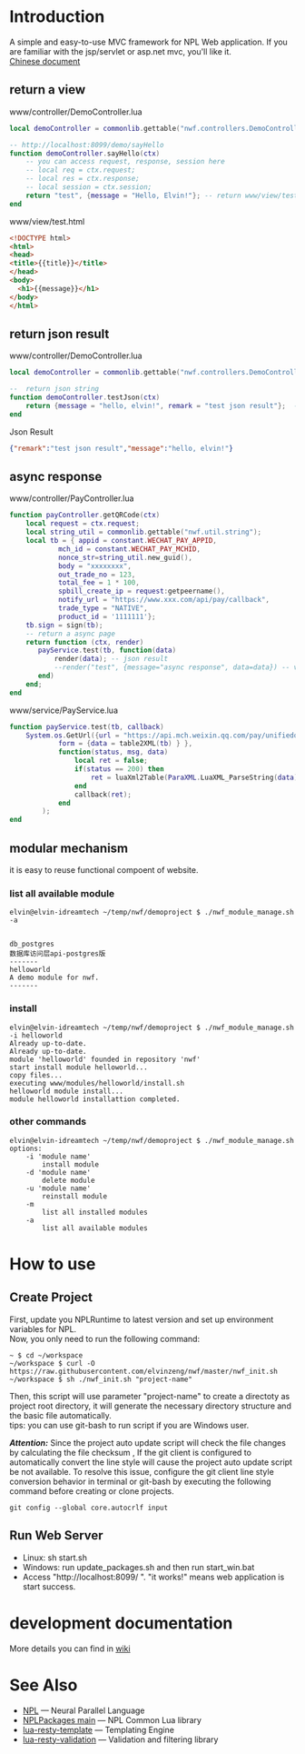 # Introduction
A simple and easy-to-use MVC framework for NPL Web application. If you are familiar with the jsp/servlet or asp.net mvc, you'll like it.  
[Chinese document](https://github.com/elvinzeng/nwf/blob/master/doc/zh-hans/index.md)
## return a view
www/controller/DemoController.lua
```lua
local demoController = commonlib.gettable("nwf.controllers.DemoController");

-- http://localhost:8099/demo/sayHello
function demoController.sayHello(ctx)
	-- you can access request, response, session here
	-- local req = ctx.request;
	-- local res = ctx.response;
	-- local session = ctx.session;
	return "test", {message = "Hello, Elvin!"}; -- return www/view/test.html
end
```
www/view/test.html
```html
<!DOCTYPE html>
<html>
<head>
<title>{{title}}</title>
</head>
<body>
  <h1>{{message}}</h1>
</body>
</html>

```
## return json result
www/controller/DemoController.lua
```lua
local demoController = commonlib.gettable("nwf.controllers.DemoController");

--  return json string
function demoController.testJson(ctx)
	return {message = "hello, elvin!", remark = "test json result"};  -- just need to return a table
end
```
Json Result
```json
{"remark":"test json result","message":"hello, elvin!"}
```
## async response
www/controller/PayController.lua
```lua
function payController.getQRCode(ctx)
	local request = ctx.request;
	local string_util = commonlib.gettable("nwf.util.string");
	local tb = { appid = constant.WECHAT_PAY_APPID,
			mch_id = constant.WECHAT_PAY_MCHID,
			nonce_str=string_util.new_guid(),
			body = "xxxxxxxx",
			out_trade_no = 123,
			total_fee = 1 * 100,
			spbill_create_ip = request:getpeername(),
			notify_url = "https://www.xxx.com/api/pay/callback",
			trade_type = "NATIVE",
			product_id = '1111111'};
	tb.sign = sign(tb);
	-- return a async page
	return function (ctx, render)
	   payService.test(tb, function(data)
		   render(data); -- json result
		   --render("test", {message="async response", data=data}) -- view result
	   end)
	end;
end
```
www/service/PayService.lua
```lua
function payService.test(tb, callback)
	System.os.GetUrl({url = "https://api.mch.weixin.qq.com/pay/unifiedorder", 
			form = {data = table2XML(tb) } }, 
			function(status, msg, data)
				local ret = false;
				if(status == 200) then
					ret = luaXml2Table(ParaXML.LuaXML_ParseString(data));
				end
				callback(ret);
			end
		);
end
```
## modular mechanism  
it is easy to reuse functional compoent of website.
### list all available module
```shell
elvin@elvin-idreamtech ~/temp/nwf/demoproject $ ./nwf_module_manage.sh -a


db_postgres
数据库访问层api-postgres版
-------
helloworld
A demo module for nwf.
-------
```
### install
```shell
elvin@elvin-idreamtech ~/temp/nwf/demoproject $ ./nwf_module_manage.sh -i helloworld
Already up-to-date.
Already up-to-date.
module 'helloworld' founded in repository 'nwf'
start install module helloworld...
copy files...
executing www/modules/helloworld/install.sh
helloworld module install...
module helloworld installattion completed.
```
### other commands
```shell
elvin@elvin-idreamtech ~/temp/nwf/demoproject $ ./nwf_module_manage.sh
options:
    -i 'module name'
        install module
    -d 'module name'
        delete module
    -u 'module name'
        reinstall module
    -m
        list all installed modules
    -a
        list all available modules
```
# How to use
## Create Project
First, update you NPLRuntime to latest version and set up environment variables for NPL.  
Now, you only need to run the following command:  
```shell
~ $ cd ~/workspace
~/workspace $ curl -O https://raw.githubusercontent.com/elvinzeng/nwf/master/nwf_init.sh
~/workspace $ sh ./nwf_init.sh "project-name"  
```

Then, this script will use parameter "project-name" to create a directoty as project root directory, it will generate the necessary directory structure and the basic file automatically.  
tips: you can use git-bash to run script if you are Windows user.  

***Attention:***
Since the project auto update script will check the file changes by calculating the file checksum
, If the git client is configured to automatically convert the line style will cause the project auto update script be not available.
To resolve this issue, configure the git client line style conversion behavior in terminal or git-bash by executing the following command before creating or clone projects.
```Shell
git config --global core.autocrlf input
```

## Run Web Server
* Linux: sh start.sh
* Windows: run update_packages.sh and then run start_win.bat
* Access "http://localhost:8099/ ". "it works!" means web application is start success.

# development documentation
More details you can find in [wiki](https://github.com/elvinzeng/nwf/wiki)
# See Also
* [NPL](https://github.com/LiXizhi/NPLRuntime) — Neural Parallel Language
* [NPLPackages main](https://github.com/NPLPackages/main) — NPL Common Lua library
* [lua-resty-template](https://github.com/bungle/lua-resty-template) — Templating Engine
* [lua-resty-validation](https://github.com/bungle/lua-resty-validation) — Validation and filtering library


